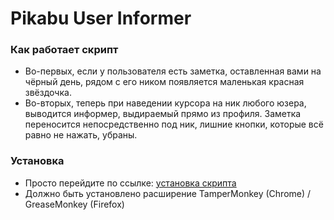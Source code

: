 # Pikabu User Informer
### Как работает скрипт
* Во-первых, если у пользователя есть заметка, оставленная вами на чёрный день, рядом с его ником появляется маленькая красная звёздочка.
* Во-вторых, теперь при наведении курсора на ник любого юзера, выводится информер, выдираемый прямо из профиля. Заметка переносится непосредственно под ник, лишние кнопки, которые всё равно не нажать, убраны.

### Установка
* Просто перейдите по ссылке: [установка скрипта](https://github.com/FraidZZ/pikabu-user-informer/raw/master/pikabu-user-informer.user.js)
* Должно быть установлено расширение TamperMonkey (Chrome) / GreaseMonkey (Firefox)

